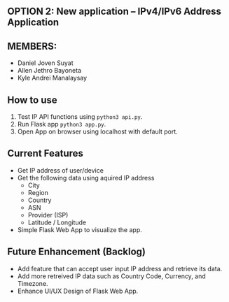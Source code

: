 ## OPTION 2: New application – IPv4/IPv6 Address Application 

## MEMBERS:
- Daniel Joven Suyat
- Allen Jethro Bayoneta
- Kyle Andrei Manalaysay

## How to use
1. Test IP API functions using `python3 api.py`.
2. Run Flask app `python3 app.py`.
3. Open App on browser using localhost with default port.

## Current Features
- Get IP address of user/device
- Get the following data using aquired IP address
  - City
  - Region
  - Country
  - ASN
  - Provider (ISP)
  - Latitude / Longitude
- Simple Flask Web App to visualize the app.

## Future Enhancement (Backlog)
- Add feature that can accept user input IP address and retrieve its data.
- Add more retreived IP data such as Country Code, Currency, and Timezone.
- Enhance UI/UX Design of Flask Web App.
